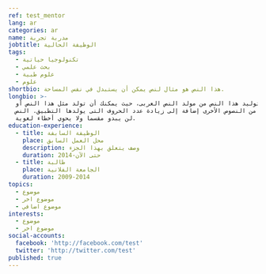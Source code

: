 ```yaml
---
ref: test_mentor
lang: ar
categories: ar
name: مدربة تجربة
jobtitle: الوظيفة الحالية
tags:
  - تكنولوجيا حياتية
  - بحث علمي
  - علوم طبية
  - علوم
shortbio: هذا النص هو مثال لنص يمكن أن يستبدل في نفس المساحة.
longbio: >-
  لقد تم توليد هذا النص من مولد النص العربى، حيث يمكنك أن تولد مثل هذا النص أو
  العديد من النصوص الأخرى إضافة إلى زيادة عدد الحروف التى يولدها التطبيق. النص
  لن يبدو مقسما ولا يحوي أخطاء لغوية.
education-experience:
  - title: الوظيفة السابفة
    place: محل العمل السابق
    description: وصف يتعلق بهذا الجزء
    duration: 2014-حتى الآن
  - title: طالبة
    place: الجامعة الفلانية
    duration: 2009-2014
topics:
  - موضوع
  - موضوع اخر
  - موضوع اضافي
interests:
  - موضوع
  - موضوع اخر
social-accounts:
  facebook: 'http://facebook.com/test'
  twitter: 'http://twitter.com/test'
published: true
---
```

